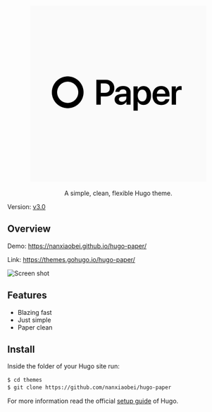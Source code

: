 <div align="center">

<img src="./images/logo.png" height="400" width="400" alt="Paper">

A simple, clean, flexible Hugo theme.

</div>

Version: [v3.0](https://github.com/nanxiaobei/hugo-paper/releases)

## Overview

Demo: https://nanxiaobei.github.io/hugo-paper/

Link: https://themes.gohugo.io/hugo-paper/

![Screen shot](https://raw.githubusercontent.com/nanxiaobei/hugo-paper/master/images/screenshot.png)

## Features

- Blazing fast
- Just simple
- Paper clean

## Install

Inside the folder of your Hugo site run:

```bash
$ cd themes
$ git clone https://github.com/nanxiaobei/hugo-paper
```

For more information read the official [setup guide](https://gohugo.io/overview/installing/) of Hugo.
